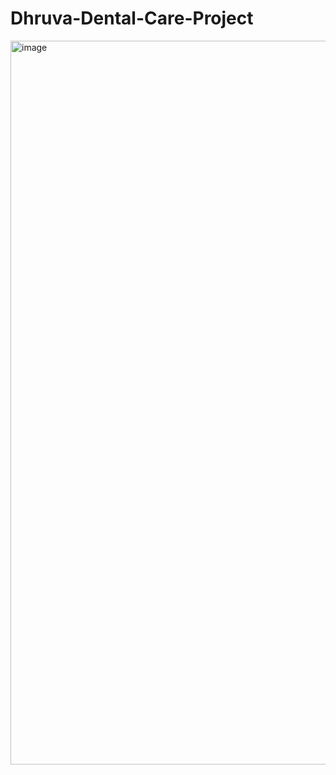 # Dhruva-Dental-Care-Project

<img width="1158" alt="image" src="file:///C:/Users/USER/Desktop/Dhruva-Dental-Care-Project/H.html">
